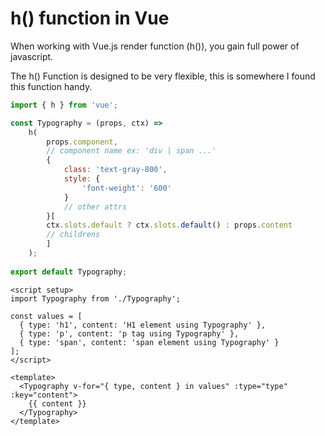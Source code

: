 # h() function in Vue

When working with Vue.js render function (h()), you gain full power of javascript. 

The h() Function is designed to be very flexible, this is somewhere I found this function handy.

```js
import { h } from 'vue';

const Typography = (props, ctx) =>
    h(
        props.component,
        // component name ex: 'div | span ...'
        {
            class: 'text-gray-800',
            style: {
                'font-weight': '600'
            }
            // other attrs
        }[
        ctx.slots.default ? ctx.slots.default() : props.content
        // childrens
        ]
    );
    
export default Typography;
```

```vue
<script setup>
import Typography from './Typography';

const values = [
  { type: 'h1', content: 'H1 element using Typography' },
  { type: 'p', content: 'p tag using Typography' },
  { type: 'span', content: 'span element using Typography' }
];
</script>

<template>
  <Typography v-for="{ type, content } in values" :type="type" :key="content">
    {{ content }}
  </Typography>
</template>
```